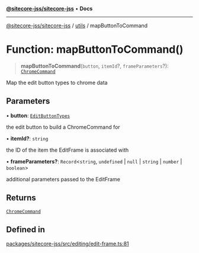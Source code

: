 [**@sitecore-jss/sitecore-jss**](../../README.md) • **Docs**

***

[@sitecore-jss/sitecore-jss](../../README.md) / [utils](../README.md) / mapButtonToCommand

# Function: mapButtonToCommand()

> **mapButtonToCommand**(`button`, `itemId`?, `frameParameters`?): [`ChromeCommand`](../type-aliases/ChromeCommand.md)

Map the edit button types to chrome data

## Parameters

• **button**: [`EditButtonTypes`](../type-aliases/EditButtonTypes.md)

the edit button to build a ChromeCommand for

• **itemId?**: `string`

the ID of the item the EditFrame is associated with

• **frameParameters?**: `Record`\<`string`, `undefined` \| `null` \| `string` \| `number` \| `boolean`\>

additional parameters passed to the EditFrame

## Returns

[`ChromeCommand`](../type-aliases/ChromeCommand.md)

## Defined in

[packages/sitecore-jss/src/editing/edit-frame.ts:81](https://github.com/Sitecore/jss/blob/b5a46b615f5ff23027c5e9a755573e12c4212373/packages/sitecore-jss/src/editing/edit-frame.ts#L81)
